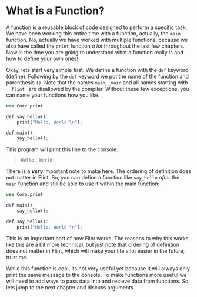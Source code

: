 # What is a Function?

A function is a reusable block of code designed to perform a specific task. We have been working this entire time with a function, actually, the `main` function. No, actually we have worked with multiple functions, because we also have called the `print` function _a lot_ throughout the last few chapters. Now is the time you are going to understand what a function really is and how to define your own ones!

Okay, lets start very simple first. We define a function with the `def` keyword (define). Following by the `def` keyword we put the name of the function and parenthesis `()`. Note that the names `main`, `_main` and all names starting with `__flint_` are disallowed by the compiler. Without these few exceptions, you can name your functions how you like.

```rs
use Core.print

def say_hello():
    print("Hello, World!\n");

def main():
    say_hello();
```

This program will print this line to the console:

> ```
> Hello, World!
> ```

There is a **_very_** important note to make here. The ordering of definition does not matter in Flint. So, you can define a function like `say_hello` _after_ the `main` function and still be able to use it within the main function:

```rs
use Core.print

def main():
    say_hello();

def say_hello():
    print("Hello, World!\n");
```

This is an important part of how Flint works. The reasons to why this works like this are a bit more technical, but just note that ordering of definition does not matter in Flint, which will make your life a lot easier in the future, trust me.

While this function is cool, its not very useful yet because it will always only print the same message to the console. To make functions more useful we will need to add ways to pass data into and recieve data from functions. So, lets jump to the next chapter and discuss arguments.
